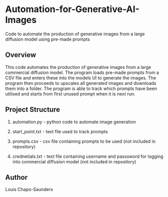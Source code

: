 # Automation-for-Generative-AI-Images
Code to automate the production of generative images from a large diffusion model using pre-made prompts

## Overview

This code automates the production of generative images from a large commercial diffusion model. The program loads pre-made prompts from a CSV file and enters these into the models UI to generate the images. The program then proceeds to upscales all generated images and downloads them into a folder. The program is able to track which prompts have been utilised and starts from first unused prompt when it is next run.  

## Project Structure 

1. automation.py - python code to automate image generation 
  
2. start_point.txt -  text file used to track prompts 
   
3. prompts.csv - csv file containing prompts to be used (not included in repository)
   
4. crednetials.txt - text file containing username and passsword for logging into commercial diffusion model (not included in repository)

## Author 

Louis Chapo-Saunders
